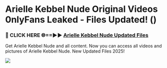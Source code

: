 # Arielle Kebbel Nude Original Videos 0nlyFans Leaked - Files Updated! ()

<h3>🔴 CLICK HERE 🌐==►► <a href="https://tinyurl.com/2p9ay9w9" rel="nofollow">Arielle Kebbel Nude Updated Files</a></h3>

Get Arielle Kebbel Nude and all content. Now you can access all videos and pictures of Arielle Kebbel Nude. New Updated Files 2025!

[![](https://i.imgur.com/KQgVmj3.gif)](https://tinyurl.com/2p9ay9w9)
